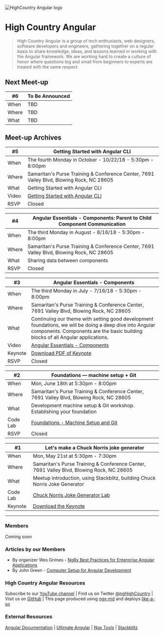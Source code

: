 ![HighCountry Angular logo](https://cdn.rawgit.com/ngHighCountry/Logo/master/ngHighCountry.svg)

# High Country Angular

> High Country Angular is a group of tech enthusiasts, web designers, software developers and engineers, gathering together on a regular basis to share knowledge, ideas, and lessons learned in working with the Angular framework. We are working hard to create a culture of honor where questions big and small from beginners to experts are treated with the same respect.

## Next Meet-up
| #6       | To Be Announced                                                                          |
| -------- | ---------------------------------------------------------------------------------------- |
| When     | TBD                                                                                      |
| Where    | TBD                                                                                      |
| What     | TBD                                                                                      |



## Meet-up Archives

| #5       | Getting Started with Angular CLI                                                         |
| -------- | ---------------------------------------------------------------------------------------- |
| When     | The fourth Monday in October - 10/22/18 - 5:30pm - 8:00pm                                |
| Where    | Samaritan's Purse Training & Conference Center, 7691 Valley Blvd, Blowing Rock, NC 28605 |
| What     | Getting Started with Angular CLI                                                         |
| Video    | [Getting Started with Angular CLI](https://www.youtube.com/watch?v=YxErMvbXNOg)          |
| RSVP     | Closed                                                                                   |

| #4       | Angular Essentials - Components: Parent to Child Component Communication                 |
| -------- | ---------------------------------------------------------------------------------------- |
| When     | The third Monday in August - 8/16/18 - 5:30pm - 8:00pm                                   |
| Where    | Samaritan's Purse Training & Conference Center, 7691 Valley Blvd, Blowing Rock, NC 28605 |
| What     | Sharing data between components                                                          |
| RSVP     | Closed                                                                                   |

| #3       | Angular Essentials - Components                                                          |
| -------- | ---------------------------------------------------------------------------------------- |
| When     | The third Monday in July - 7/16/18 - 5:30pm - 8:00pm                                     |
| Where    | Samaritan's Purse Training & Conference Center, 7691 Valley Blvd, Blowing Rock, NC 28605 |
| What     | Continuing our theme with setting good development foundations, we will be doing a deep dive into Angular components. Components are the basic building blocks of all Angular applications.                     |
| Video    | [Angular Essentials - Components](https://www.youtube.com/watch?v=UmapXVlUzD0)                                       |
| Keynote  | [Download PDF of Keynote](https://github.com/ngHighCountry/meetup/blob/master/presentations/july-2018/july-2018.pdf) |
| RSVP     | Closed                                                                                                               |

| #2       | Foundations — machine setup + Git                                                                                                    |
| -------- | ------------------------------------------------------------------------------------------------------------------------------------ |
| When     | Mon, June 18th at 5:30pm - 8:00pm                                                                                                    |
| Where    | Samaritan's Purse Training & Conference Center, 7691 Valley Blvd, Blowing Rock, NC 28605                                             |
| What     | Development machine setup & Git workshop. Establishing your foundation                                                               |
| Code Lab | [Foundations - Machine Setup and Git](https://github.com/ngHighCountry/meetup/blob/master/labs/foundations-machine-setup-and-git.md) |
| RSVP     | Closed                                                                                                                               |

| #1       | Let's make a Chuck Norris joke generator                                                                              |
| -------- | --------------------------------------------------------------------------------------------------------------------- |
| When     | Mon, May 21st at 5:30pm - 7:30pm                                                                                      |
| Where    | Samaritan's Purse Training & Conference Center, 7691 Valley Blvd, Blowing Rock, NC 28605                              |
| What     | Meetup introduction, using Stackblitz, building Chuck Norris Joke Generator                                           |
| Code Lab | [Chuck Norris Joke Generator Lab](https://github.com/ngHighCountry/meetup/blob/master/labs/chuck-norris-jokes-lab.md) |
| Keynote  | [Download the Keynote](https://github.com/ngHighCountry/meetup/raw/master/presentations/may-2018/may-2018.key)        |

---

### Members
Coming soon

### Articles by our Members
* By organizer Wes Grimes - [NgRx Best Practices for Enterprise Angular Applications](https://itnext.io/ngrx-best-practices-for-enterprise-angular-applications-6f00bcdf36d7)
* By John Green - [Computer Setup for Angular Development](https://medium.com/@johndashgreen/computer-setup-for-angular-development-1d62dd0caad9)

### High Country Angular Resources
Subscribe to our [YouTube channel](https://www.youtube.com/channel/UCHN0UT6xV5HGEvK7l2tTapw/featured) | 
Find us on Twitter [@ngHighCountry](https://twitter.com/ngHighCountry) | Visit us on [GitHub](https://github.com/ngHighCountry/HighCountryAngular) | This page produced using [ngx-md](https://github.com/dimpu/ngx-md) and deploys [like-a-so](https://github.com/angular/angular-cli/wiki/stories-github-pages)

### External Resources

[Angular Documentation](https://angular.io/docs) | [Ultimate Angular](https://ultimateangular.com/) | [Ngx Tools](https://ngx.tools/#/search) | [Stackblitz](https://stackblitz.com/)
